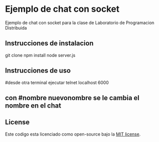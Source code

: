 # Ejemplo de chat con socket

Ejemplo de chat con socket para la clase
de Laboratorio de Programacion Distribuida

## Instrucciones de instalacion
git clone
npm install
node server.js

## Instrucciones de uso
#desde otra terminal ejecutar telnet localhost 6000
## con #nombre nuevonombre se le cambia el nombre en el chat


## License

Este codigo esta licenciado como open-source bajo la [MIT license](http://opensource.org/licenses/MIT).
